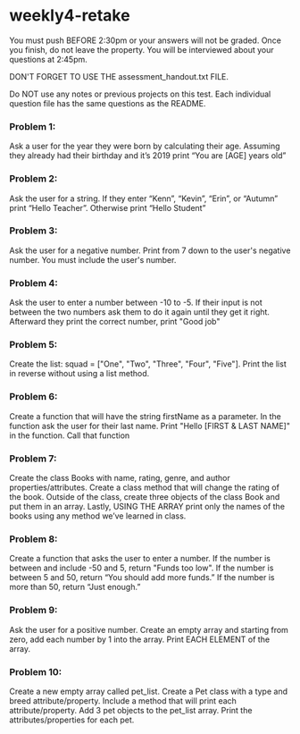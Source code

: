 # weekly4-retake

You must push BEFORE 2:30pm or your answers will not be graded. Once you finish, do not leave the property. You will be interviewed about your questions at 2:45pm.

DON'T FORGET TO USE THE assessment_handout.txt FILE.

Do NOT use any notes or previous projects on this test. Each individual question file has the same questions as the README.
### Problem 1:
Ask a user for the year they were born by calculating their age. Assuming they already had their birthday and it’s 2019 print “You are [AGE] years old”

### Problem 2:
Ask the user for a string. If they enter “Kenn”, “Kevin”, “Erin”, or “Autumn” print “Hello Teacher”. Otherwise print “Hello Student”

### Problem 3:
Ask the user for a negative number. Print from 7 down to the user's negative number. You must include the user's number.

### Problem 4:
Ask the user to enter a number between -10 to -5. If their input is not between the two numbers ask them to do it again until they get it right. Afterward they print the correct number, print "Good job" 

### Problem 5:
Create the list: squad = ["One", "Two", "Three", "Four", "Five"]. Print the list in reverse without using a list method.

### Problem 6:
Create a function that will have the string firstName as a parameter. In the function ask the user for their last name. Print "Hello [FIRST & LAST NAME]" in the function. Call that function

### Problem 7:
Create the class Books with name, rating, genre, and author properties/attributes. Create a class method that will change the rating of the book. Outside of the class, create three objects of the class Book and put them in an array. Lastly, USING THE ARRAY print only the names of the books using any method we’ve learned in class.

### Problem 8:
Create a function that asks the user to enter a number. If the number is between and include -50 and 5, return "Funds too low". If the number is between 5 and 50, return “You should add more funds.” If the number is more than 50, return “Just enough.”

### Problem 9:
Ask the user for a positive number. Create an empty array and starting from zero, add each number by 1 into the array. Print EACH ELEMENT of the array.

### Problem 10:
Create a new empty array called pet_list. Create a Pet class with a type and breed attribute/property. Include a method that will print each attribute/property. Add 3 pet objects to the pet_list array. Print the attributes/properties for each pet. 
